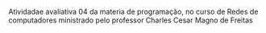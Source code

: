 Atividadae avaliativa 04 da materia de programação, no curso de Redes de computadores ministrado pelo professor Charles Cesar Magno de Freitas
